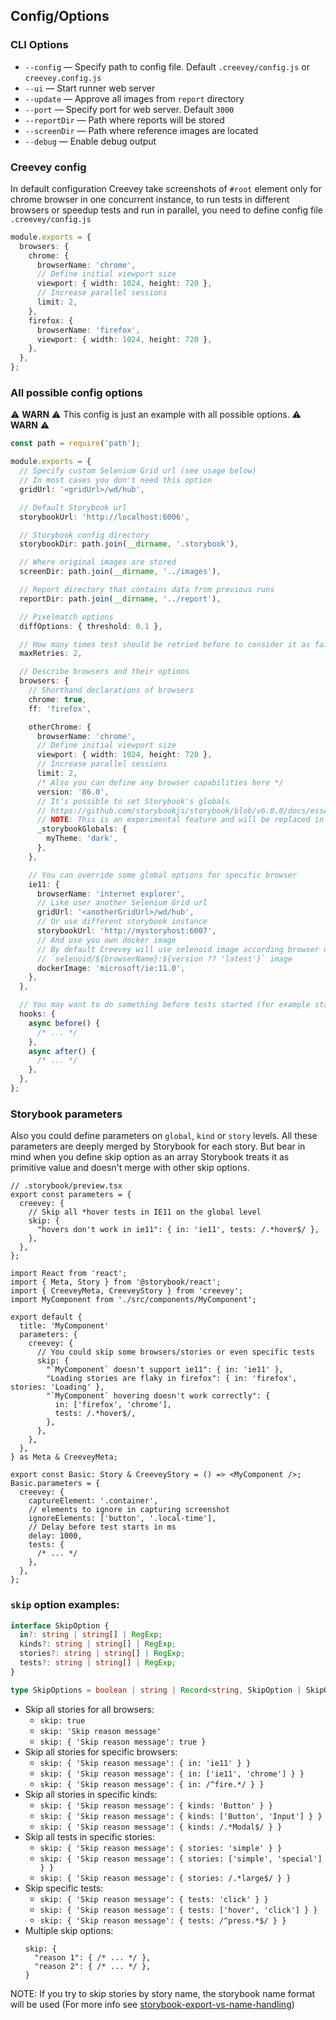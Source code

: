 ## Config/Options

### CLI Options

- `--config` — Specify path to config file. Default `.creevey/config.js` or `creevey.config.js`
- `--ui` — Start runner web server
- `--update` — Approve all images from `report` directory
- `--port` — Specify port for web server. Default `3000`
- `--reportDir` — Path where reports will be stored
- `--screenDir` — Path where reference images are located
- `--debug` — Enable debug output

### Creevey config

In default configuration Creevey take screenshots of `#root` element only for chrome browser in one concurrent instance, to run tests in different browsers or speedup tests and run in parallel, you need to define config file `.creevey/config.js`

```ts
module.exports = {
  browsers: {
    chrome: {
      browserName: 'chrome',
      // Define initial viewport size
      viewport: { width: 1024, height: 720 },
      // Increase parallel sessions
      limit: 2,
    },
    firefox: {
      browserName: 'firefox',
      viewport: { width: 1024, height: 720 },
    },
  },
};
```

### All possible config options

:warning: **WARN** :warning: This config is just an example with all possible options. :warning: **WARN** :warning:

```ts
const path = require('path');

module.exports = {
  // Specify custom Selenium Grid url (see usage below)
  // In most cases you don't need this option
  gridUrl: '<gridUrl>/wd/hub',

  // Default Storybook url
  storybookUrl: 'http://localhost:6006',

  // Storybook config directory
  storybookDir: path.join(__dirname, '.storybook'),

  // Where original images are stored
  screenDir: path.join(__dirname, '../images'),

  // Report directory that contains data from previous runs
  reportDir: path.join(__dirname, '../report'),

  // Pixelmatch options
  diffOptions: { threshold: 0.1 },

  // How many times test should be retried before to consider it as failed
  maxRetries: 2,

  // Describe browsers and their options
  browsers: {
    // Shorthand declarations of browsers
    chrome: true,
    ff: 'firefox',

    otherChrome: {
      browserName: 'chrome',
      // Define initial viewport size
      viewport: { width: 1024, height: 720 },
      // Increase parallel sessions
      limit: 2,
      /* Also you can define any browser capabilities here */
      version: '86.0',
      // It's possible to set Storybook's globals
      // https://github.com/storybookjs/storybook/blob/v6.0.0/docs/essentials/toolbars-and-globals.md
      // NOTE: This is an experimental feature and will be replaced in future
      _storybookGlobals: {
        myTheme: 'dark',
      },
    },

    // You can override some global options for specific browser
    ie11: {
      browserName: 'internet explorer',
      // Like user another Selenium Grid url
      gridUrl: '<anotherGridUrl>/wd/hub',
      // Or use different storybook instance
      storybookUrl: 'http://mystoryhost:6007',
      // And use you own docker image
      // By default Creevey will use selenoid image according browser name and version:
      // `selenoid/${browserName}:${version ?? 'latest'}` image
      dockerImage: 'microsoft/ie:11.0',
    },
  },

  // You may want to do something before tests started (for example start browserstack-local)
  hooks: {
    async before() {
      /* ... */
    },
    async after() {
      /* ... */
    },
  },
};
```

### Storybook parameters

Also you could define parameters on `global`, `kind` or `story` levels. All these parameters are deeply merged by Storybook for each story. But bear in mind when you define skip option as an array Storybook treats it as primitive value and doesn't merge with other skip options.

```tsx
// .storybook/preview.tsx
export const parameters = {
  creevey: {
    // Skip all *hover tests in IE11 on the global level
    skip: {
      "hovers don't work in ie11": { in: 'ie11', tests: /.*hover$/ },
    },
  },
};
```

```tsx
import React from 'react';
import { Meta, Story } from '@storybook/react';
import { CreeveyMeta, CreeveyStory } from 'creevey';
import MyComponent from './src/components/MyComponent';

export default {
  title: 'MyComponent'
  parameters: {
    creevey: {
      // You could skip some browsers/stories or even specific tests
      skip: {
        "`MyComponent` doesn't support ie11": { in: 'ie11' },
        "Loading stories are flaky in firefox": { in: 'firefox', stories: 'Loading' },
        "`MyComponent` hovering doesn't work correctly": {
          in: ['firefox', 'chrome'],
          tests: /.*hover$/,
        },
      },
    },
  },
} as Meta & CreeveyMeta;

export const Basic: Story & CreeveyStory = () => <MyComponent />;
Basic.parameters = {
  creevey: {
    captureElement: '.container',
    // elements to ignore in capturing screenshot
    ignoreElements: ['button', '.local-time'],
    // Delay before test starts in ms
    delay: 1000,
    tests: {
      /* ... */
    },
  },
};
```

### `skip` option examples:

```ts
interface SkipOption {
  in?: string | string[] | RegExp;
  kinds?: string | string[] | RegExp;
  stories?: string | string[] | RegExp;
  tests?: string | string[] | RegExp;
}

type SkipOptions = boolean | string | Record<string, SkipOption | SkipOption[]>;
```

- Skip all stories for all browsers:
  - `skip: true`
  - `skip: 'Skip reason message'`
  - `skip: { 'Skip reason message': true }`
- Skip all stories for specific browsers:
  - `skip: { 'Skip reason message': { in: 'ie11' } }`
  - `skip: { 'Skip reason message': { in: ['ie11', 'chrome'] } }`
  - `skip: { 'Skip reason message': { in: /^fire.*/ } }`
- Skip all stories in specific kinds:
  - `skip: { 'Skip reason message': { kinds: 'Button' } }`
  - `skip: { 'Skip reason message': { kinds: ['Button', 'Input'] } }`
  - `skip: { 'Skip reason message': { kinds: /.*Modal$/ } }`
- Skip all tests in specific stories:
  - `skip: { 'Skip reason message': { stories: 'simple' } }`
  - `skip: { 'Skip reason message': { stories: ['simple', 'special'] } }`
  - `skip: { 'Skip reason message': { stories: /.*large$/ } }`
- Skip specific tests:
  - `skip: { 'Skip reason message': { tests: 'click' } }`
  - `skip: { 'Skip reason message': { tests: ['hover', 'click'] } }`
  - `skip: { 'Skip reason message': { tests: /^press.*$/ } }`
- Multiple skip options:
  ```
  skip: {
    "reason 1": { /* ... */ },
    "reason 2": { /* ... */ },
  }
  ```

NOTE: If you try to skip stories by story name, the storybook name format will be used (For more info see [storybook-export-vs-name-handling](https://storybook.js.org/docs/formats/component-story-format/#storybook-export-vs-name-handling))
